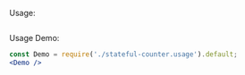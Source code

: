 Usage:
```jsx { "filePath": "./stateful-counter.usage.tsx" }
```

Usage Demo:
```jsx
const Demo = require('./stateful-counter.usage').default;
<Demo />
```
